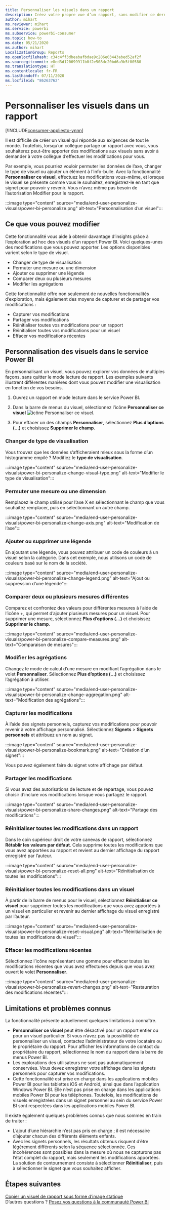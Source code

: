 ```yaml
---
title: Personnaliser les visuels dans un rapport
description: Créez votre propre vue d’un rapport, sans modifier ce dernier.
author: mihart
ms.reviewer: mihart
ms.service: powerbi
ms.subservice: powerbi-consumer
ms.topic: how-to
ms.date: 05/21/2020
ms.author: mihart
LocalizationGroup: Reports
ms.openlocfilehash: c34c4ff3dbeabafbdae9c286e03443abed52af2f
ms.sourcegitcommit: e8ed3d120699911b0f2e508dc20bd6a9b5f00580
ms.translationtype: HT
ms.contentlocale: fr-FR
ms.lasthandoff: 07/11/2020
ms.locfileid: "86263762"
---
```

# <a name="personalize-visuals-in-a-report"></a>Personnaliser les visuels dans un rapport

[!INCLUDE[consumer-appliesto-ynnn](../includes/consumer-appliesto-ynnn.md)]

Il est difficile de créer un visuel qui réponde aux exigences de tout le monde. Toutefois, lorsqu’un collègue partage un rapport avec vous, vous souhaiterez peut-être apporter des modifications aux visuels sans avoir à demander à votre collègue d’effectuer les modifications pour vous. 

Par exemple, vous pourriez vouloir permuter les données de l’axe, changer le type de visuel ou ajouter un élément à l’info-bulle. Avec la fonctionnalité **Personnaliser ce visuel**, effectuez les modifications vous-même, et lorsque le visuel se présente comme vous le souhaitez, enregistrez-le en tant que signet pour pouvoir y revenir. Vous n’avez même pas besoin de l’autorisation Modifier pour le rapport.

:::image type="content" source="media/end-user-personalize-visuals/power-bi-personalize.png" alt-text="Personnalisation d’un visuel":::
 
## <a name="what-you-can-change"></a>Ce que vous pouvez modifier

Cette fonctionnalité vous aide à obtenir davantage d’insights grâce à l’exploration ad hoc des visuels d’un rapport Power BI. Voici quelques-unes des modifications que vous pouvez apporter. Les options disponibles varient selon le type de visuel. 

- Changer de type de visualisation
- Permuter une mesure ou une dimension
- Ajouter ou supprimer une légende
- Comparer deux ou plusieurs mesures
- Modifier les agrégations

Cette fonctionnalité offre non seulement de nouvelles fonctionnalités d’exploration, mais également des moyens de capturer et de partager vos modifications :

- Capturer vos modifications
- Partager vos modifications
- Réinitialiser toutes vos modifications pour un rapport
- Réinitialiser toutes vos modifications pour un visuel
- Effacer vos modifications récentes


## <a name="personalize-visuals-in-the-power-bi-service"></a>Personnalisation des visuels dans le service Power BI

En personnalisant un visuel, vous pouvez explorer vos données de multiples façons, sans quitter le mode lecture de rapport. Les exemples suivants illustrent différentes manières dont vous pouvez modifier une visualisation en fonction de vos besoins. 

1. Ouvrez un rapport en mode lecture dans le service Power BI.

2. Dans la barre de menus du visuel, sélectionnez l’icône **Personnaliser ce visuel** ![icône Personnaliser ce visuel](media/end-user-personalize-visuals/power-bi-personalize-visual-icon.png). 

3. Pour effacer un des champs **Personnaliser**, sélectionnez **Plus d’options (...)** et choisissez **Supprimer le champ**.

### <a name="change-the-visualization-type"></a>Changer de type de visualisation

Vous trouvez que les données s’afficheraient mieux sous la forme d’un histogramme empilé ? Modifiez le **type de visualisation**.

:::image type="content" source="media/end-user-personalize-visuals/power-bi-personalize-change-visual-type.png" alt-text="Modifier le type de visualisation":::
 
### <a name="swap-out-a-measure-or-dimension"></a>Permuter une mesure ou une dimension
Remplacez le champ utilisé pour l’axe X en sélectionnant le champ que vous souhaitez remplacer, puis en sélectionnant un autre champ.

:::image type="content" source="media/end-user-personalize-visuals/power-bi-personalize-change-axis.png" alt-text="Modification de l’axe":::
 
### <a name="add-or-remove-a-legend"></a>Ajouter ou supprimer une légende
En ajoutant une légende, vous pouvez attribuer un code de couleurs à un visuel selon la catégorie. Dans cet exemple, nous utilisons un code de couleurs basé sur le nom de la société. 

:::image type="content" source="media/end-user-personalize-visuals/power-bi-personalize-change-legend.png" alt-text="Ajout ou suppression d’une légende":::

### <a name="compare-two-or-more-different-measures"></a>Comparer deux ou plusieurs mesures différentes
Comparez et confrontez des valeurs pour différentes mesures à l’aide de l’icône +, qui permet d’ajouter plusieurs mesures pour un visuel. Pour supprimer une mesure, sélectionnez **Plus d’options (...)** et choisissez **Supprimer le champ**.

:::image type="content" source="media/end-user-personalize-visuals/power-bi-personalize-compare-measures.png" alt-text="Comparaison de mesures":::

### <a name="change-aggregations"></a>Modifier les agrégations
Changez le mode de calcul d’une mesure en modifiant l’agrégation dans le volet **Personnaliser**. Sélectionnez **Plus d’options (...)** et choisissez l’agrégation à utiliser.

:::image type="content" source="media/end-user-personalize-visuals/power-bi-personalize-change-aggregation.png" alt-text="Modification des agrégations":::

### <a name="capture-changes"></a>Capturer les modifications 
À l’aide des signets personnels, capturez vos modifications pour pouvoir revenir à votre affichage personnalisé. Sélectionnez **Signets** > **Signets personnels** et attribuez un nom au signet. 

:::image type="content" source="media/end-user-personalize-visuals/power-bi-personalize-bookmark.png" alt-text="Création d’un signet":::
 
Vous pouvez également faire du signet votre affichage par défaut.

### <a name="share-changes"></a>Partager les modifications 
Si vous avez des autorisations de lecture et de repartage, vous pouvez choisir d’inclure vos modifications lorsque vous partagez le rapport.

:::image type="content" source="media/end-user-personalize-visuals/power-bi-personalize-share-changes.png" alt-text="Partage des modifications":::
 
### <a name="reset-all-your-changes-to-a-report"></a>Réinitialiser toutes les modifications dans un rapport

Dans le coin supérieur droit de votre canevas de rapport, sélectionnez **Rétablir les valeurs par défaut**. Cela supprime toutes les modifications que vous avez apportées au rapport et revient au dernier affichage du rapport enregistré par l’auteur.

:::image type="content" source="media/end-user-personalize-visuals/power-bi-personalize-reset-all.png" alt-text="Réinitialisation de toutes les modifications":::
 
### <a name="reset-all-your-changes-to-a-visual"></a>Réinitialiser toutes les modifications dans un visuel

À partir de la barre de menus pour le visuel, sélectionnez **Réinitialiser ce visuel** pour supprimer toutes les modifications que vous avez apportées à un visuel en particulier et revenir au dernier affichage du visuel enregistré par l’auteur.

:::image type="content" source="media/end-user-personalize-visuals/power-bi-personalize-reset-visual.png" alt-text="Réinitialisation de toutes les modifications du visuel":::
 
### <a name="clear-recent-changes"></a>Effacer les modifications récentes

Sélectionnez l’icône représentant une gomme pour effacer toutes les modifications récentes que vous avez effectuées depuis que vous avez ouvert le volet **Personnaliser**.  

:::image type="content" source="media/end-user-personalize-visuals/power-bi-personalize-revert-changes.png" alt-text="Restauration des modifications récentes":::

## <a name="limitations-and-known-issues"></a>Limitations et problèmes connus

La fonctionnalité présente actuellement quelques limitations à connaître.

- **Personnaliser ce visuel** peut être désactivé pour un rapport entier ou pour un visuel particulier. Si vous n’avez pas la possibilité de personnaliser un visuel, contactez l’administrateur de votre locataire ou le propriétaire du rapport. Pour afficher les informations de contact du propriétaire du rapport, sélectionnez le nom du rapport dans la barre de menus Power BI.
- Les explorations des utilisateurs ne sont pas automatiquement conservées. Vous devez enregistrer votre affichage dans les signets personnels pour capturer vos modifications.
- Cette fonctionnalité est prise en charge dans les applications mobiles Power BI pour les tablettes iOS et Android, ainsi que dans l’application Windows Power BI. Elle n’est pas prise en charge dans les applications mobiles Power BI pour les téléphones. Toutefois, les modifications de visuels enregistrées dans un signet personnel au sein du service Power BI sont respectées dans les applications mobiles Power BI.

Il existe également quelques problèmes connus que nous sommes en train de traiter :

- L’ajout d’une hiérarchie n’est pas pris en charge ; il est nécessaire d’ajouter chacun des différents éléments enfants.
- Avec les signets personnels, les résultats obtenus risquent d’être légèrement différents selon la séquence sélectionnée. Ces incohérences sont possibles dans la mesure où nous ne capturons pas l’état complet du rapport, mais seulement les modifications apportées. La solution de contournement consiste à sélectionner **Réinitialiser**, puis à sélectionner le signet que vous souhaitez afficher. 

## <a name="next-steps"></a>Étapes suivantes
[Copier un visuel de rapport sous forme d’image statique](../visuals/power-bi-visualization-copy-paste.md)    
D’autres questions ? [Posez vos questions à la communauté Power BI](https://community.powerbi.com/)

